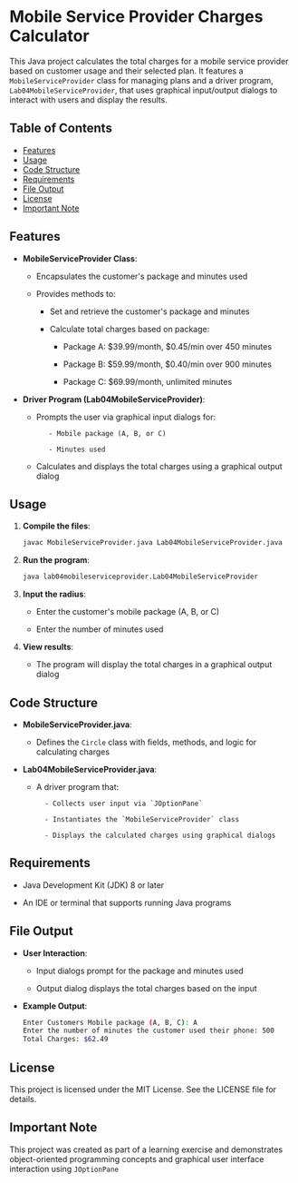 # Mobile Service Provider Charges Calculator

This Java project calculates the total charges for a mobile service provider based on customer usage and their selected plan. It features a `MobileServiceProvider` class for managing plans and a driver program, `Lab04MobileServiceProvider`, that uses graphical input/output dialogs to interact with users and display the results.


## Table of Contents

- [Features](#features)
- [Usage](#usage)
- [Code Structure](#code-structure)
- [Requirements](#requirements)
- [File Output](#file-output)
- [License](#license)
- [Important Note](#important-note)


## Features

- **MobileServiceProvider Class**: 

  - Encapsulates the customer's package and minutes used
  
  - Provides methods to:

      - Set and retrieve the customer's package and minutes

      - Calculate total charges based on package:

           - Package A: $39.99/month, $0.45/min over 450 minutes

           - Package B: $59.99/month, $0.40/min over 900 minutes

           - Package C: $69.99/month, unlimited minutes
    
- **Driver Program (Lab04MobileServiceProvider)**: 

  - Prompts the user via graphical input dialogs for:

           - Mobile package (A, B, or C)
    
           - Minutes used
    
  - Calculates and displays the total charges using a graphical output dialog
      

## Usage

1. **Compile the files**:
   
   ```bash
   javac MobileServiceProvider.java Lab04MobileServiceProvider.java

2. **Run the program**:
   
   ```bash
   java lab04mobileserviceprovider.Lab04MobileServiceProvider
   
3. **Input the radius**:
   
   - Enter the customer's mobile package (A, B, or C)
     
   - Enter the number of minutes used
   
4. **View results**:
   
   - The program will display the total charges in a graphical output dialog
     

## Code Structure

- **MobileServiceProvider.java**:
  
  - Defines the `Circle` class with fields, methods, and logic for calculating charges
    
- **Lab04MobileServiceProvider.java**:
  
   - A driver program that:
     
           - Collects user input via `JOptionPane`

           - Instantiates the `MobileServiceProvider` class

           - Displays the calculated charges using graphical dialogs
     

## Requirements

- Java Development Kit (JDK) 8 or later
  
- An IDE or terminal that supports running Java programs


## File Output

- **User Interaction**:

  - Input dialogs prompt for the package and minutes used

  - Output dialog displays the total charges based on the input

- **Example Output**:
  
    ```bash
    Enter Customers Mobile package (A, B, C): A
    Enter the number of minutes the customer used their phone: 500
    Total Charges: $62.49
 

## License

This project is licensed under the MIT License. See the LICENSE file for details.


## Important Note

This project was created as part of a learning exercise and demonstrates object-oriented programming concepts and graphical user interface interaction using `JOptionPane`

